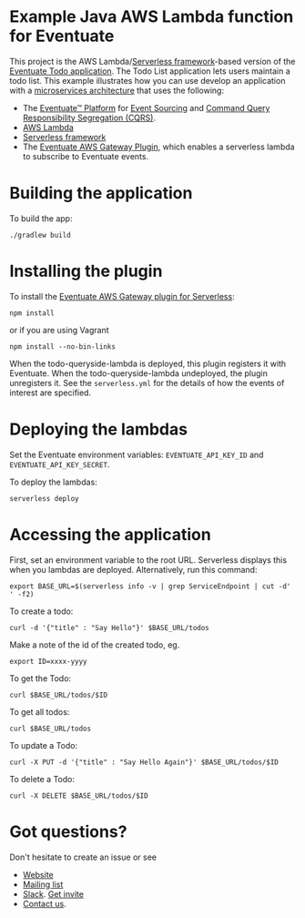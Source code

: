 # Example Java AWS Lambda function for Eventuate

This project is the AWS Lambda/[Serverless framework](http://serverless.com/)-based version of the [Eventuate Todo application](https://github.com/eventuate-examples/eventuate-examples-java-spring-todo-list).
The Todo List application lets users maintain a todo list.
This example illustrates how you can use develop an application with a [microservices architecture](http://microservices.io/patterns/microservices.html) that uses the following:

* The [Eventuate&trade; Platform](http://eventuate.io) for [Event Sourcing](http://microservices.io/patterns/data/event-sourcing.html) and [Command Query Responsibility Segregation (CQRS)](http://microservices.io/patterns/data/cqrs.html).
* [AWS Lambda](https://aws.amazon.com/lambda/)
* [Serverless framework](https://serverless.com/)
* The [Eventuate AWS Gateway Plugin](https://github.com/eventuate-clients/eventuate-aws-gateway-serverless-plugin), which enables a serverless lambda to subscribe to Eventuate events.

# Building the application

To build the app:

```
./gradlew build
```

# Installing the plugin

To install the [Eventuate AWS Gateway plugin for Serverless](https://github.com/eventuate-clients/eventuate-aws-gateway-serverless-plugin):

```
npm install
```
or if you are using Vagrant
```
npm install --no-bin-links
```

When the todo-queryside-lambda is deployed, this plugin registers it with Eventuate.
When the todo-queryside-lambda undeployed, the plugin unregisters it.
See the `serverless.yml` for the details of how the events of interest are specified.

# Deploying the lambdas

Set the Eventuate environment variables: `EVENTUATE_API_KEY_ID` and `EVENTUATE_API_KEY_SECRET`.

To deploy the lambdas:

```
serverless deploy
```


# Accessing the application

First, set an environment variable to the root URL.
Serverless displays this when you lambdas are deployed.
Alternatively, run this command:

```
export BASE_URL=$(serverless info -v | grep ServiceEndpoint | cut -d' ' -f2)
```

To create a todo:

```
curl -d '{"title" : "Say Hello"}' $BASE_URL/todos
```

Make a note of the id of the created todo, eg.

```
export ID=xxxx-yyyy
```


To get the Todo:

```
curl $BASE_URL/todos/$ID

```

To get all todos:

```
curl $BASE_URL/todos

```

To update a Todo:

```
curl -X PUT -d '{"title" : "Say Hello Again"}' $BASE_URL/todos/$ID
```

To delete a Todo:

```
curl -X DELETE $BASE_URL/todos/$ID
```


# Got questions?

Don't hesitate to create an issue or see

* [Website](http://eventuate.io)
* [Mailing list](https://groups.google.com/d/forum/eventuate-users)
* [Slack](https://eventuate-users.slack.com). [Get invite](https://eventuateusersslack.herokuapp.com/)
* [Contact us](http://eventuate.io/contact.html).
